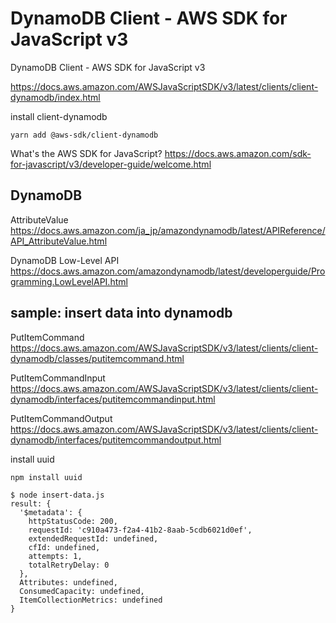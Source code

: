 # DynamoDB Client - AWS SDK for JavaScript v3

DynamoDB Client - AWS SDK for JavaScript v3

https://docs.aws.amazon.com/AWSJavaScriptSDK/v3/latest/clients/client-dynamodb/index.html

install client-dynamodb

```
yarn add @aws-sdk/client-dynamodb
```

What's the AWS SDK for JavaScript?
https://docs.aws.amazon.com/sdk-for-javascript/v3/developer-guide/welcome.html


## DynamoDB

AttributeValue
https://docs.aws.amazon.com/ja_jp/amazondynamodb/latest/APIReference/API_AttributeValue.html

DynamoDB Low-Level API
https://docs.aws.amazon.com/amazondynamodb/latest/developerguide/Programming.LowLevelAPI.html


## sample: insert data into dynamodb

PutItemCommand
https://docs.aws.amazon.com/AWSJavaScriptSDK/v3/latest/clients/client-dynamodb/classes/putitemcommand.html

PutItemCommandInput
https://docs.aws.amazon.com/AWSJavaScriptSDK/v3/latest/clients/client-dynamodb/interfaces/putitemcommandinput.html

PutItemCommandOutput
https://docs.aws.amazon.com/AWSJavaScriptSDK/v3/latest/clients/client-dynamodb/interfaces/putitemcommandoutput.html

install uuid

```
npm install uuid
```

```
$ node insert-data.js
result: {
  '$metadata': {
    httpStatusCode: 200,
    requestId: 'c910a473-f2a4-41b2-8aab-5cdb6021d0ef',
    extendedRequestId: undefined,
    cfId: undefined,
    attempts: 1,
    totalRetryDelay: 0
  },
  Attributes: undefined,
  ConsumedCapacity: undefined,
  ItemCollectionMetrics: undefined
}
```